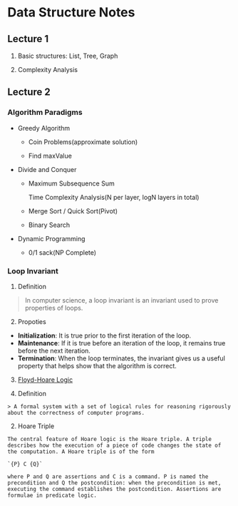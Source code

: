 # Data Structure Notes

## Lecture 1

1. Basic structures: List, Tree, Graph

2. Complexity Analysis

## Lecture 2

### Algorithm Paradigms

* Greedy Algorithm

  * Coin Problems(approximate solution)

  * Find maxValue

* Divide and Conquer

  * Maximum Subsequence Sum

    Time Complexity Analysis(N per layer, logN layers in total)

  * Merge Sort / Quick Sort(Pivot)

  * Binary Search

* Dynamic Programming

  * 0/1 sack(NP Complete)

### Loop Invariant

1. Definition

  > In computer science, a loop invariant is an invariant used to prove properties of loops.

2. Propoties
  * **Initialization**: It is true prior to the first iteration of the loop.
  * **Maintenance**:  If it is true before an iteration of the loop, it remains true before the next iteration.
  * **Termination**: When the loop terminates, the invariant gives us a useful property that helps show that the algorithm is correct.

3. [Floyd-Hoare Logic](https://en.wikipedia.org/wiki/Hoare_logic)

  1. Definition

    > A formal system with a set of logical rules for reasoning rigorously about the correctness of computer programs.

  2. Hoare Triple

    The central feature of Hoare logic is the Hoare triple. A triple describes how the execution of a piece of code changes the state of the computation. A Hoare triple is of the form

    `{P} C {Q}`

    where P and Q are assertions and C is a command. P is named the precondition and Q the postcondition: when the precondition is met, executing the command establishes the postcondition. Assertions are formulae in predicate logic.